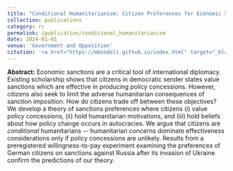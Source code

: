 ```yaml
---
title: "Conditional Humanitarianism: Citizen Preferences for Economic Sanctions in Democratic Sender States"
collection: publications
category: rr
permalink: /publication/conditional_humanitarianism
date: 2024-01-01
venue: 'Government and Opposition'
citation: '<a href="https://mbondeli.github.io/index.html" target="_blank">Moritz Bondeli</a>, <a href="https://isabelamares.com/" target = "_blank">Isabela Mares</a> and Ryan Pike. (2024). Conditional Humanitarianism: Citizen Preferences for Economic Sanctions in Democratic Sender States. <em>Working Paper</em>.'
---
```


**Abstract:** Economic sanctions are a critical tool of international diplomacy. Existing scholarship shows that citizens in democratic sender states value sanctions which are effective in producing policy concessions. However, citizens also seek to limit the adverse humanitarian consequences of sanction imposition. How do citizens trade off between these objectives? We develop a theory of sanctions preferences where citizens (i) value policy concessions, (ii) hold humanitarian motivations, and (iii) hold beliefs about how policy change occurs in autocracies. We argue that citizens are _conditional_ humanitarians -- humanitarian concerns dominate effectiveness considerations only if policy concessions are unlikely. Results from a preregistered willingness-to-pay experiment examining the preferences of German citizens on sanctions against Russia after its invasion of Ukraine confirm the predictions of our theory.
